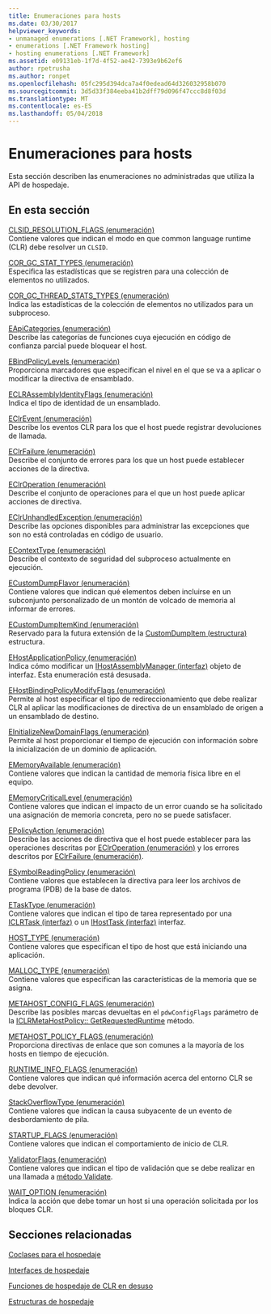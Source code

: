 ```yaml
---
title: Enumeraciones para hosts
ms.date: 03/30/2017
helpviewer_keywords:
- unmanaged enumerations [.NET Framework], hosting
- enumerations [.NET Framework hosting]
- hosting enumerations [.NET Framework]
ms.assetid: e09131eb-1f7d-4f52-ae42-7393e9b62ef6
author: rpetrusha
ms.author: ronpet
ms.openlocfilehash: 05fc295d394dca7a4f0edead64d326032958b070
ms.sourcegitcommit: 3d5d33f384eeba41b2dff79d096f47ccc8d8f03d
ms.translationtype: MT
ms.contentlocale: es-ES
ms.lasthandoff: 05/04/2018
---
```

# <a name="hosting-enumerations"></a>Enumeraciones para hosts
Esta sección describen las enumeraciones no administradas que utiliza la API de hospedaje.  
  
## <a name="in-this-section"></a>En esta sección  
 [CLSID_RESOLUTION_FLAGS (enumeración)](../../../../docs/framework/unmanaged-api/hosting/clsid-resolution-flags-enumeration.md)  
 Contiene valores que indican el modo en que common language runtime (CLR) debe resolver un `CLSID`.  
  
 [COR_GC_STAT_TYPES (enumeración)](../../../../docs/framework/unmanaged-api/hosting/cor-gc-stat-types-enumeration.md)  
 Especifica las estadísticas que se registren para una colección de elementos no utilizados.  
  
 [COR_GC_THREAD_STATS_TYPES (enumeración)](../../../../docs/framework/unmanaged-api/hosting/cor-gc-thread-stats-types-enumeration.md)  
 Indica las estadísticas de la colección de elementos no utilizados para un subproceso.  
  
 [EApiCategories (enumeración)](../../../../docs/framework/unmanaged-api/hosting/eapicategories-enumeration.md)  
 Describe las categorías de funciones cuya ejecución en código de confianza parcial puede bloquear el host.  
  
 [EBindPolicyLevels (enumeración)](../../../../docs/framework/unmanaged-api/hosting/ebindpolicylevels-enumeration.md)  
 Proporciona marcadores que especifican el nivel en el que se va a aplicar o modificar la directiva de ensamblado.  
  
 [ECLRAssemblyIdentityFlags (enumeración)](../../../../docs/framework/unmanaged-api/hosting/eclrassemblyidentityflags-enumeration.md)  
 Indica el tipo de identidad de un ensamblado.  
  
 [EClrEvent (enumeración)](../../../../docs/framework/unmanaged-api/hosting/eclrevent-enumeration.md)  
 Describe los eventos CLR para los que el host puede registrar devoluciones de llamada.  
  
 [EClrFailure (enumeración)](../../../../docs/framework/unmanaged-api/hosting/eclrfailure-enumeration.md)  
 Describe el conjunto de errores para los que un host puede establecer acciones de la directiva.  
  
 [EClrOperation (enumeración)](../../../../docs/framework/unmanaged-api/hosting/eclroperation-enumeration.md)  
 Describe el conjunto de operaciones para el que un host puede aplicar acciones de directiva.  
  
 [EClrUnhandledException (enumeración)](../../../../docs/framework/unmanaged-api/hosting/eclrunhandledexception-enumeration.md)  
 Describe las opciones disponibles para administrar las excepciones que son no está controladas en código de usuario.  
  
 [EContextType (enumeración)](../../../../docs/framework/unmanaged-api/hosting/econtexttype-enumeration.md)  
 Describe el contexto de seguridad del subproceso actualmente en ejecución.  
  
 [ECustomDumpFlavor (enumeración)](../../../../docs/framework/unmanaged-api/hosting/ecustomdumpflavor-enumeration.md)  
 Contiene valores que indican qué elementos deben incluirse en un subconjunto personalizado de un montón de volcado de memoria al informar de errores.  
  
 [ECustomDumpItemKind (enumeración)](../../../../docs/framework/unmanaged-api/hosting/ecustomdumpitemkind-enumeration.md)  
 Reservado para la futura extensión de la [CustomDumpItem (estructura)](../../../../docs/framework/unmanaged-api/hosting/customdumpitem-structure.md) estructura.  
  
 [EHostApplicationPolicy (enumeración)](../../../../docs/framework/unmanaged-api/hosting/ehostapplicationpolicy-enumeration.md)  
 Indica cómo modificar un [IHostAssemblyManager (interfaz)](../../../../docs/framework/unmanaged-api/hosting/ihostassemblymanager-interface.md) objeto de interfaz. Esta enumeración está desusada.  
  
 [EHostBindingPolicyModifyFlags (enumeración)](../../../../docs/framework/unmanaged-api/hosting/ehostbindingpolicymodifyflags-enumeration.md)  
 Permite al host especificar el tipo de redireccionamiento que debe realizar CLR al aplicar las modificaciones de directiva de un ensamblado de origen a un ensamblado de destino.  
  
 [EInitializeNewDomainFlags (enumeración)](../../../../docs/framework/unmanaged-api/hosting/einitializenewdomainflags-enumeration.md)  
 Permite al host proporcionar el tiempo de ejecución con información sobre la inicialización de un dominio de aplicación.  
  
 [EMemoryAvailable (enumeración)](../../../../docs/framework/unmanaged-api/hosting/ememoryavailable-enumeration.md)  
 Contiene valores que indican la cantidad de memoria física libre en el equipo.  
  
 [EMemoryCriticalLevel (enumeración)](../../../../docs/framework/unmanaged-api/hosting/ememorycriticallevel-enumeration.md)  
 Contiene valores que indican el impacto de un error cuando se ha solicitado una asignación de memoria concreta, pero no se puede satisfacer.  
  
 [EPolicyAction (enumeración)](../../../../docs/framework/unmanaged-api/hosting/epolicyaction-enumeration.md)  
 Describe las acciones de directiva que el host puede establecer para las operaciones descritas por [EClrOperation (enumeración)](../../../../docs/framework/unmanaged-api/hosting/eclroperation-enumeration.md) y los errores descritos por [EClrFailure (enumeración)](../../../../docs/framework/unmanaged-api/hosting/eclrfailure-enumeration.md).  
  
 [ESymbolReadingPolicy (enumeración)](../../../../docs/framework/unmanaged-api/hosting/esymbolreadingpolicy-enumeration.md)  
 Contiene valores que establecen la directiva para leer los archivos de programa (PDB) de la base de datos.  
  
 [ETaskType (enumeración)](../../../../docs/framework/unmanaged-api/hosting/etasktype-enumeration.md)  
 Contiene valores que indican el tipo de tarea representado por una [ICLRTask (interfaz)](../../../../docs/framework/unmanaged-api/hosting/iclrtask-interface.md) o un [IHostTask (interfaz)](../../../../docs/framework/unmanaged-api/hosting/ihosttask-interface.md) interfaz.  
  
 [HOST_TYPE (enumeración)](../../../../docs/framework/unmanaged-api/hosting/host-type-enumeration.md)  
 Contiene valores que especifican el tipo de host que está iniciando una aplicación.  
  
 [MALLOC_TYPE (enumeración)](../../../../docs/framework/unmanaged-api/hosting/malloc-type-enumeration.md)  
 Contiene valores que especifican las características de la memoria que se asigna.  
  
 [METAHOST_CONFIG_FLAGS (enumeración)](../../../../docs/framework/unmanaged-api/hosting/metahost-config-flags-enumeration.md)  
 Describe las posibles marcas devueltas en el `pdwConfigFlags` parámetro de la [ICLRMetaHostPolicy:: GetRequestedRuntime](../../../../docs/framework/unmanaged-api/hosting/iclrmetahostpolicy-getrequestedruntime-method.md) método.  
  
 [METAHOST_POLICY_FLAGS (enumeración)](../../../../docs/framework/unmanaged-api/hosting/metahost-policy-flags-enumeration.md)  
 Proporciona directivas de enlace que son comunes a la mayoría de los hosts en tiempo de ejecución.  
  
 [RUNTIME_INFO_FLAGS (enumeración)](../../../../docs/framework/unmanaged-api/hosting/runtime-info-flags-enumeration.md)  
 Contiene valores que indican qué información acerca del entorno CLR se debe devolver.  
  
 [StackOverflowType (enumeración)](../../../../docs/framework/unmanaged-api/hosting/stackoverflowtype-enumeration.md)  
 Contiene valores que indican la causa subyacente de un evento de desbordamiento de pila.  
  
 [STARTUP_FLAGS (enumeración)](../../../../docs/framework/unmanaged-api/hosting/startup-flags-enumeration.md)  
 Contiene valores que indican el comportamiento de inicio de CLR.  
  
 [ValidatorFlags (enumeración)](../../../../docs/framework/unmanaged-api/hosting/validatorflags-enumeration.md)  
 Contiene valores que indican el tipo de validación que se debe realizar en una llamada a [método Validate](../../../../docs/framework/unmanaged-api/hosting/iclrvalidator-validate-method.md).  
  
 [WAIT_OPTION (enumeración)](../../../../docs/framework/unmanaged-api/hosting/wait-option-enumeration.md)  
 Indica la acción que debe tomar un host si una operación solicitada por los bloques CLR.  
  
## <a name="related-sections"></a>Secciones relacionadas  
 [Coclases para el hospedaje](../../../../docs/framework/unmanaged-api/hosting/hosting-coclasses.md)  
  
 [Interfaces de hospedaje](../../../../docs/framework/unmanaged-api/hosting/hosting-interfaces.md)  
  
 [Funciones de hospedaje de CLR en desuso](../../../../docs/framework/unmanaged-api/hosting/deprecated-clr-hosting-functions.md)  
  
 [Estructuras de hospedaje](../../../../docs/framework/unmanaged-api/hosting/hosting-structures.md)
